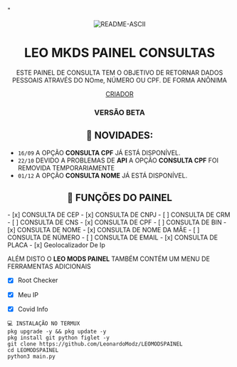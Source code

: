 <p>
"<p align="center" ><img src="https://i.ibb.co/Y73M72Z/README-ASCII.png" alt="README-ASCII" border="0">
</p>

<h1 align="center">LEO MKDS PAINEL CONSULTAS</h1>

  <p align="center">
    ESTE PAINEL DE CONSULTA TEM O OBJETIVO DE RETORNAR DADOS PESSOAIS ATRAVÉS DO NOme, NÚMERO OU CPF. DE FORMA ANÔNIMA
  </p>
</p> 


<p align="center">
  <a href="https://github.com/LeonardoModz">CRIADOR</a>
</p>

<h3><p align="center">VERSÃO BETA</p></h3>
 
<h2 align="center">🙈  NOVIDADES:</h2>

* `16/09` A OPÇÃO **CONSULTA CPF** JÁ ESTÁ DISPONÍVEL.
* `22/10` DEVIDO A PROBLEMAS DE **API** A OPÇÃO **CONSULTA CPF** FOI REMOVIDA TEMPORARIAMENTE
* `01/12` A OPÇÃO **CONSULTA NOME** JÁ ESTÁ DISPONÍVEL.
 
<h2 align="center">📆  FUNÇÕES DO PAINEL</h2>
- [x] CONSULTA DE CEP
- [x] CONSULTA DE CNPJ
- [ ] CONSULTA DE CRM
- [ ] CONSULTA DE CNS
- [x] CONSULTA DE CPF
- [ ] CONSULTA DE BIN
- [x] CONSULTA DE NOME
- [x] CONSULTA DE NOME DA MÃE
- [ ] CONSULTA DE NÚMERO
- [ ] CONSULTA DE EMAIL
- [x] CONSULTA DE PLACA
- [x] Geolocalizador De Ip

ALÉM DISTO O **LEO MODS PAINEL** TAMBÉM CONTÉM UM MENU DE FERRAMENTAS ADICIONAIS

- [x] Root Checker
- [x] Meu IP
- [x] Covid Info


```
💻 INSTALAÇÃO NO TERMUX
pkg upgrade -y && pkg update -y
pkg install git python figlet -y
git clone https://github.com/LeonardoModz/LEOMODSPAINEL
cd LEOMODSPAINEL
python3 main.py